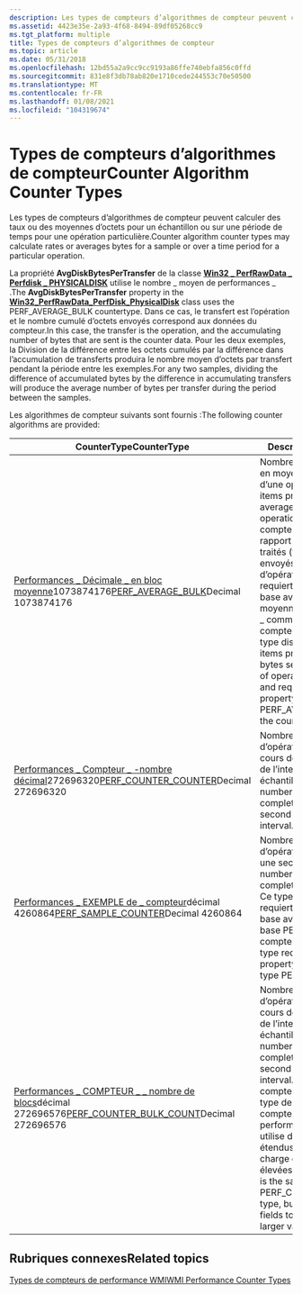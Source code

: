 ```yaml
---
description: Les types de compteurs d’algorithmes de compteur peuvent calculer des taux ou des moyennes d’octets pour un échantillon ou sur une période de temps pour une opération particulière.
ms.assetid: 4423e35e-2a93-4f68-8494-89df05268cc9
ms.tgt_platform: multiple
title: Types de compteurs d’algorithmes de compteur
ms.topic: article
ms.date: 05/31/2018
ms.openlocfilehash: 12bd55a2a9cc9cc9193a86ffe740ebfa856c0ffd
ms.sourcegitcommit: 831e8f3db78ab820e1710cede244553c70e50500
ms.translationtype: MT
ms.contentlocale: fr-FR
ms.lasthandoff: 01/08/2021
ms.locfileid: "104319674"
---
```

# <a name="counter-algorithm-counter-types"></a><span data-ttu-id="1898c-103">Types de compteurs d’algorithmes de compteur</span><span class="sxs-lookup"><span data-stu-id="1898c-103">Counter Algorithm Counter Types</span></span>

<span data-ttu-id="1898c-104">Les types de compteurs d’algorithmes de compteur peuvent calculer des taux ou des moyennes d’octets pour un échantillon ou sur une période de temps pour une opération particulière.</span><span class="sxs-lookup"><span data-stu-id="1898c-104">Counter algorithm counter types may calculate rates or averages bytes for a sample or over a time period for a particular operation.</span></span>

<span data-ttu-id="1898c-105">La propriété **AvgDiskBytesPerTransfer** de la classe [**Win32 \_ PerfRawData \_ Perfdisk \_ PHYSICALDISK**](/previous-versions//aa394308(v=vs.85)) utilise le nombre \_ moyen de performances \_ .</span><span class="sxs-lookup"><span data-stu-id="1898c-105">The **AvgDiskBytesPerTransfer** property in the [**Win32\_PerfRawData\_PerfDisk\_PhysicalDisk**](/previous-versions//aa394308(v=vs.85)) class uses the PERF\_AVERAGE\_BULK countertype.</span></span> <span data-ttu-id="1898c-106">Dans ce cas, le transfert est l’opération et le nombre cumulé d’octets envoyés correspond aux données du compteur.</span><span class="sxs-lookup"><span data-stu-id="1898c-106">In this case, the transfer is the operation, and the accumulating number of bytes that are sent is the counter data.</span></span> <span data-ttu-id="1898c-107">Pour les deux exemples, la Division de la différence entre les octets cumulés par la différence dans l’accumulation de transferts produira le nombre moyen d’octets par transfert pendant la période entre les exemples.</span><span class="sxs-lookup"><span data-stu-id="1898c-107">For any two samples, dividing the difference of accumulated bytes by the difference in accumulating transfers will produce the average number of bytes per transfer during the period between the samples.</span></span>

<span data-ttu-id="1898c-108">Les algorithmes de compteur suivants sont fournis :</span><span class="sxs-lookup"><span data-stu-id="1898c-108">The following counter algorithms are provided:</span></span>



| <span data-ttu-id="1898c-109">CounterType</span><span class="sxs-lookup"><span data-stu-id="1898c-109">CounterType</span></span>                                                                                              | <span data-ttu-id="1898c-110">Description</span><span class="sxs-lookup"><span data-stu-id="1898c-110">Description</span></span>                                                                                                                                                                                                                                                  |
|----------------------------------------------------------------------------------------------------------|--------------------------------------------------------------------------------------------------------------------------------------------------------------------------------------------------------------------------------------------------------------|
| <span data-ttu-id="1898c-111">[Performances \_ Décimale \_ en bloc moyenne](/previous-versions/windows/it-pro/windows-server-2003/cc785636(v=ws.10))1073874176</span><span class="sxs-lookup"><span data-stu-id="1898c-111">[PERF\_AVERAGE\_BULK](/previous-versions/windows/it-pro/windows-server-2003/cc785636(v=ws.10))Decimal 1073874176</span></span><br/>       | <span data-ttu-id="1898c-112">Nombre d’éléments traités, en moyenne, au cours d’une opération.</span><span class="sxs-lookup"><span data-stu-id="1898c-112">Number of items processed, on average, during an operation.</span></span> <span data-ttu-id="1898c-113">Ce type de compteur affiche un rapport entre les éléments traités (tels que les octets envoyés) et le nombre d’opérations terminées, et requiert une propriété de base avec une \_ base moyenne de performances \_ comme type de compteur.</span><span class="sxs-lookup"><span data-stu-id="1898c-113">This counter type displays a ratio of the items processed (such as bytes sent) to the number of operations completed, and requires a base property with PERF\_AVERAGE\_BASE as the counter type.</span></span> |
| <span data-ttu-id="1898c-114">[Performances \_ Compteur \_ -nombre décimal](/previous-versions/windows/it-pro/windows-server-2003/cc785636(v=ws.10))272696320</span><span class="sxs-lookup"><span data-stu-id="1898c-114">[PERF\_COUNTER\_COUNTER](/previous-versions/windows/it-pro/windows-server-2003/cc785636(v=ws.10))Decimal 272696320</span></span><br/>     | <span data-ttu-id="1898c-115">Nombre moyen d’opérations effectuées au cours de chaque seconde de l’intervalle échantillon.</span><span class="sxs-lookup"><span data-stu-id="1898c-115">Average number of operations completed during each second of the sample interval.</span></span> <span data-ttu-id="1898c-116">.</span><span class="sxs-lookup"><span data-stu-id="1898c-116">.</span></span>                                                                                                                                                                          |
| <span data-ttu-id="1898c-117">[Performances \_ EXEMPLE de \_ compteur](/previous-versions/windows/it-pro/windows-server-2003/cc785636(v=ws.10))décimal 4260864</span><span class="sxs-lookup"><span data-stu-id="1898c-117">[PERF\_SAMPLE\_COUNTER](/previous-versions/windows/it-pro/windows-server-2003/cc785636(v=ws.10))Decimal 4260864</span></span><br/>        | <span data-ttu-id="1898c-118">Nombre moyen d’opérations exécutées en une seconde.</span><span class="sxs-lookup"><span data-stu-id="1898c-118">Average number of operations completed in one second.</span></span> <span data-ttu-id="1898c-119">Ce type de compteur requiert une propriété de base avec l’exemple de base PERF de type de compteur \_ \_ .</span><span class="sxs-lookup"><span data-stu-id="1898c-119">This counter type requires a base property with the counter type PERF\_SAMPLE\_BASE.</span></span>                                                                                                                   |
| <span data-ttu-id="1898c-120">[Performances \_ COMPTEUR \_ \_ nombre de blocs](/previous-versions/windows/it-pro/windows-server-2003/cc785636(v=ws.10))décimal 272696576</span><span class="sxs-lookup"><span data-stu-id="1898c-120">[PERF\_COUNTER\_BULK\_COUNT](/previous-versions/windows/it-pro/windows-server-2003/cc785636(v=ws.10))Decimal 272696576</span></span><br/> | <span data-ttu-id="1898c-121">Nombre moyen d’opérations effectuées au cours de chaque seconde de l’intervalle échantillon.</span><span class="sxs-lookup"><span data-stu-id="1898c-121">Average number of operations completed during each second of the sample interval.</span></span> <span data-ttu-id="1898c-122">Ce type de compteur est identique au type de \_ compteur de compteur \_ de performances, mais il utilise des champs plus étendus pour prendre en charge des valeurs plus élevées.</span><span class="sxs-lookup"><span data-stu-id="1898c-122">This counter type is the same as the PERF\_COUNTER\_COUNTER type, but it uses larger fields to accommodate larger values.</span></span>                                                  |



 

## <a name="related-topics"></a><span data-ttu-id="1898c-123">Rubriques connexes</span><span class="sxs-lookup"><span data-stu-id="1898c-123">Related topics</span></span>

<dl> <dt>

[<span data-ttu-id="1898c-124">Types de compteurs de performance WMI</span><span class="sxs-lookup"><span data-stu-id="1898c-124">WMI Performance Counter Types</span></span>](wmi-performance-counter-types.md)
</dt> </dl>

 

